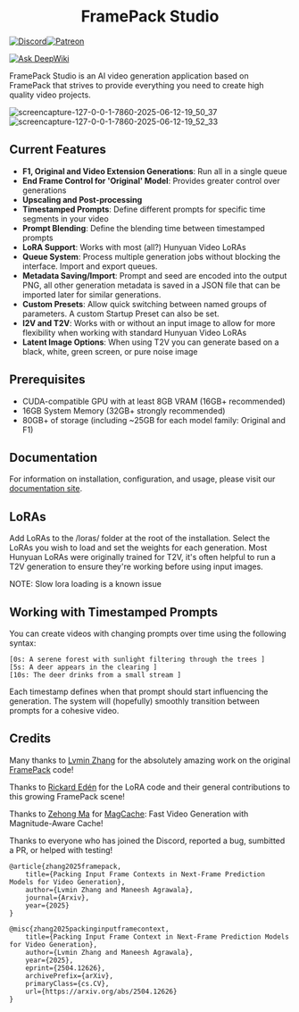 <h1 align="center">FramePack Studio</h1>

[![Discord](https://img.shields.io/badge/Discord-%235865F2.svg?style=for-the-badge&logo=discord&logoColor=white)](https://discord.gg/MtuM7gFJ3V)[![Patreon](https://img.shields.io/badge/Patreon-F96854?style=for-the-badge&logo=patreon&logoColor=white)](https://www.patreon.com/ColinU)

[![Ask DeepWiki](https://deepwiki.com/badge.svg)](https://deepwiki.com/colinurbs/FramePack-Studio)

FramePack Studio is an AI video generation application based on FramePack that strives to provide everything you need to create high quality video projects.

![screencapture-127-0-0-1-7860-2025-06-12-19_50_37](https://github.com/user-attachments/assets/b86a8422-f4ce-452b-80eb-2ba91945f2ea)
![screencapture-127-0-0-1-7860-2025-06-12-19_52_33](https://github.com/user-attachments/assets/ebfb31ca-85b7-4354-87c6-aaab6d1c77b1)

## Current Features

- **F1, Original and Video Extension Generations**: Run all in a single queue
- **End Frame Control for 'Original' Model**: Provides greater control over generations
- **Upscaling and Post-processing**
- **Timestamped Prompts**: Define different prompts for specific time segments in your video
- **Prompt Blending**: Define the blending time between timestamped prompts
- **LoRA Support**: Works with most (all?) Hunyuan Video LoRAs
- **Queue System**: Process multiple generation jobs without blocking the interface. Import and export queues.
- **Metadata Saving/Import**: Prompt and seed are encoded into the output PNG, all other generation metadata is saved in a JSON file that can be imported later for similar generations.
- **Custom Presets**: Allow quick switching between named groups of parameters. A custom Startup Preset can also be set.
- **I2V and T2V**: Works with or without an input image to allow for more flexibility when working with standard Hunyuan Video LoRAs
- **Latent Image Options**: When using T2V you can generate based on a black, white, green screen, or pure noise image

## Prerequisites

- CUDA-compatible GPU with at least 8GB VRAM (16GB+ recommended)
- 16GB System Memory (32GB+ strongly recommended)
- 80GB+ of storage (including ~25GB for each model family: Original and F1)

## Documentation

For information on installation, configuration, and usage, please visit our [documentation site](https://docs.framepackstudio.com/).

## LoRAs

Add LoRAs to the /loras/ folder at the root of the installation. Select the LoRAs you wish to load and set the weights for each generation. Most Hunyuan LoRAs were originally trained for T2V, it's often helpful to run a T2V generation to ensure they're working before using input images.

NOTE: Slow lora loading is a known issue

## Working with Timestamped Prompts

You can create videos with changing prompts over time using the following syntax:

```
[0s: A serene forest with sunlight filtering through the trees ]
[5s: A deer appears in the clearing ]
[10s: The deer drinks from a small stream ]
```

Each timestamp defines when that prompt should start influencing the generation. The system will (hopefully) smoothly transition between prompts for a cohesive video.

## Credits

Many thanks to [Lvmin Zhang](https://github.com/lllyasviel) for the absolutely amazing work on the original [FramePack](https://github.com/lllyasviel/FramePack) code!

Thanks to [Rickard Edén](https://github.com/neph1) for the LoRA code and their general contributions to this growing FramePack scene!

Thanks to [Zehong Ma](https://github.com/Zehong-Ma) for [MagCache](https://github.com/Zehong-Ma/MagCache): Fast Video Generation with Magnitude-Aware Cache!

Thanks to everyone who has joined the Discord, reported a bug, sumbitted a PR, or helped with testing!

    @article{zhang2025framepack,
        title={Packing Input Frame Contexts in Next-Frame Prediction Models for Video Generation},
        author={Lvmin Zhang and Maneesh Agrawala},
        journal={Arxiv},
        year={2025}
    }

    @misc{zhang2025packinginputframecontext,
        title={Packing Input Frame Context in Next-Frame Prediction Models for Video Generation},
        author={Lvmin Zhang and Maneesh Agrawala},
        year={2025},
        eprint={2504.12626},
        archivePrefix={arXiv},
        primaryClass={cs.CV},
        url={https://arxiv.org/abs/2504.12626}
    }
